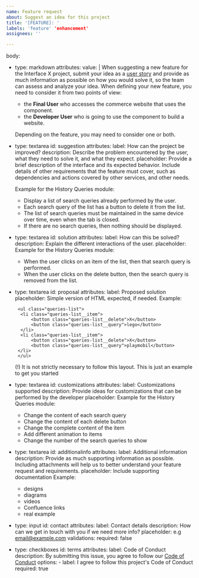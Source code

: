 ```yaml
---
name: Feature request
about: Suggest an idea for this project
title: '[FEATURE]: '
labels: 'feature' 'enhancement'
assignees: ''

---
```

body:
   - type: markdown
     attributes:
      value: |
      When suggesting a new feature for the Interface X project, submit your idea as a [user story](https://en.wikipedia.org/wiki/User_story) and provide as much information as possible on how you would solve it, so the team can assess and analyze your idea.
      When defining your new feature, you need to consider it from two points of view: 
      - the **Final User** who accesses the commerce website that uses the component.
      - the **Developer User** who is going to use the component to build a website. 

      Depending on the feature, you may need to consider one or both.

   - type: textarea
    id: suggestion
    attributes:
     label: How can the project be improved?
      description: Describe the problem encountered by the user, what they need to solve it, and what they expect.
      placeholder: Provide a brief description of the interface and its expected behavior. Include details of other requirements that the feature must cover, such as dependencies and actions covered by other services, and other needs.

      Example for the History Queries module:
      * Display a list of search queries already performed by the user.
      * Each search query of the list has a button to delete it from the list.
      * The list of search queries must be maintained in the same device over time, even when the tab is closed.
      * If there are no search queries, then nothing should be displayed. 
   - type: textarea
    id: solution
    attributes:
     label: How can this be solved?
     description: Explain the different interactions of the user. 
     placeholder: Example for the History Queries module:
     * When the user clicks on an item of the list, then that search query is performed.
     * When the user clicks on the delete button, then the search query is removed from the list.    
   - type: textarea
      id: proposal
      attributes:
       label: Proposed solution
       placeholder: Simple version of HTML expected, if needed. Example:
       ```
        <ul class="queries-list">
         <li class="queries-list__item">
             <button class="queries-list__delete">X</button>
             <button class="queries-list__query">lego</button>
         </li>
         <li class="queries-list__item">
             <button class="queries-list__delete">X</button>
             <button class="queries-list__query">playmobil</button>
        </li>
        </ul>
      ```
      (!) It is not strictly necessary to follow this layout. This is just an example to get you started
   - type: textarea
      id: customizations
      attributes:
       label: Customizations supported
       description: Provide ideas for customizations that can be performed by the developer 
       placeholder: Example for the History Queries module:
      * Change the content of each search query
      * Change the content of each delete button
      * Change the complete content of the item
      * Add different animation to items
      * Change the number of the search queries to show
   - type: textarea
     id: additionalinfo
     attributes:
       label: Additional information
       description: Provide as much supporting information as possible. Including attachments will help us to better understand your feature request and requirements.
       placeholder: Include supporting documentation
       Example: 
       * designs
       * diagrams
       * videos
       * Confluence links
       * real example
   - type: input
    id: contact
    attributes:
      label: Contact details
      description: How can we get in touch with you if we need more info?
      placeholder: e.g email@example.com
    validations:
      required: false
- type: checkboxes
    id: terms
    attributes:
      label: Code of Conduct
      description: By submitting this issue, you agree to follow our [Code of Conduct](./code_of_conduct.md)
      options:
        - label: I agree to follow this project's Code of Conduct
          required: true
